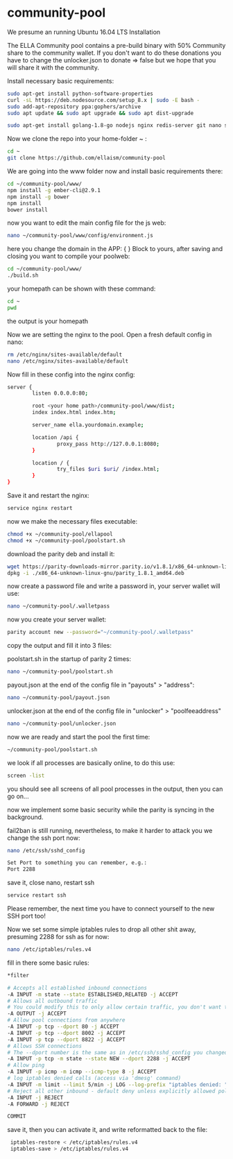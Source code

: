 # community-pool

We presume an running Ubuntu 16.04 LTS Installation

The ELLA Community pool contains a pre-build binary with 50% Community share to the community wallet. If you don't want to do these donations you have to change the unlocker.json to donate => false but we hope that you will share it with the community.


Install necessary basic requirements:
```bash
sudo apt-get install python-software-properties
curl -sL https://deb.nodesource.com/setup_8.x | sudo -E bash -
sudo add-apt-repository ppa:gophers/archive
sudo apt update && sudo apt upgrade && sudo apt dist-upgrade

sudo apt-get install golang-1.8-go nodejs nginx redis-server git nano screen dpkg wget fail2ban iptables iptables-persistent
```

Now we clone the repo into your home-folder ~ :
```bash
cd ~
git clone https://github.com/ellaism/community-pool
```

We are going into the www folder now and install basic requirements there:
```bash
cd ~/community-pool/www/
npm install -g ember-cli@2.9.1
npm install -g bower
npm install
bower install
```

now you want to edit the main config file for the js web:
```bash
nano ~/community-pool/www/config/environment.js
```
here you change the domain in the APP: { } Block to yours, after saving and closing you want to compile your poolweb:
```bash
cd ~/community-pool/www/
./build.sh
```

your homepath can be shown with these command:
```bash
cd ~
pwd
```
the output is your homepath

Now we are setting the nginx to the pool. Open a fresh default config in nano:
```bash
rm /etc/nginx/sites-available/default
nano /etc/nginx/sites-available/default
```

Now fill in these config into the nginx config: 
```bash
server {
        listen 0.0.0.0:80;

        root <your home path>/community-pool/www/dist;
        index index.html index.htm;

        server_name ella.yourdomain.example;

        location /api {
                proxy_pass http://127.0.0.1:8080;
        }

        location / {
                try_files $uri $uri/ /index.html;
        }
}
```

Save it and restart the nginx:
```bash
service nginx restart
```

now we make the necessary files executable:
```bash
chmod +x ~/community-pool/ellapool
chmod +x ~/community-pool/poolstart.sh
```

download the parity deb and install it: 
```bash
wget https://parity-downloads-mirror.parity.io/v1.8.1/x86_64-unknown-linux-gnu/parity_1.8.1_amd64.deb
dpkg -i ./x86_64-unknown-linux-gnu/parity_1.8.1_amd64.deb
```

now create a password file and write a password in, your server wallet will use:
```bash
nano ~/community-pool/.walletpass

```

now you create your server wallet:
```bash
parity account new --password="~/community-pool/.walletpass"
```

copy the output and fill it into 3 files:

poolstart.sh in the startup of parity 2 times:
```bash
nano ~/community-pool/poolstart.sh
```

payout.json at the end of the config file in "payouts" > "address":
```bash
nano ~/community-pool/payout.json
```

unlocker.json at the end of the config file in "unlocker" > "poolfeeaddress"
```bash
nano ~/community-pool/unlocker.json
```

now we are ready and start the pool the first time:
```bash
~/community-pool/poolstart.sh
```

we look if all processes are basically online, to do this use:
```bash
screen -list
```
you should see all screens of all pool processes in the output, then you can go on... 

now we implement some basic security while the parity is syncing in the background.

fail2ban is still running, nevertheless, to make it harder to attack you we change the ssh port now:
```bash
nano /etc/ssh/sshd_config

Set Port to something you can remember, e.g.:
Port 2288
```
save it, close nano, restart ssh
```bash
service restart ssh
```

Please remember, the next time you have to connect yourself to the new SSH port too! 

Now we set some simple iptables rules to drop all other shit away, presuming 2288 for ssh as for now:
```bash
nano /etc/iptables/rules.v4
```
fill in there some basic rules:
```bash
*filter

# Accepts all established inbound connections
-A INPUT -m state --state ESTABLISHED,RELATED -j ACCEPT
# Allows all outbound traffic
# You could modify this to only allow certain traffic, you don't want to unless you know what you are doing!
-A OUTPUT -j ACCEPT
# Allow pool connections from anywhere
-A INPUT -p tcp --dport 80 -j ACCEPT
-A INPUT -p tcp --dport 8002 -j ACCEPT
-A INPUT -p tcp --dport 8822 -j ACCEPT
# Allows SSH connections 
# The --dport number is the same as in /etc/ssh/sshd_config you changed before
-A INPUT -p tcp -m state --state NEW --dport 2288 -j ACCEPT
# Allow ping
-A INPUT -p icmp -m icmp --icmp-type 8 -j ACCEPT
# log iptables denied calls (access via 'dmesg' command)
-A INPUT -m limit --limit 5/min -j LOG --log-prefix "iptables denied: " --log-level 7
# Reject all other inbound - default deny unless explicitly allowed policy:
-A INPUT -j REJECT
-A FORWARD -j REJECT

COMMIT

```
save it, then you can activate it, and write reformatted back to the file:
```bash
 iptables-restore < /etc/iptables/rules.v4
 iptables-save > /etc/iptables/rules.v4
```


